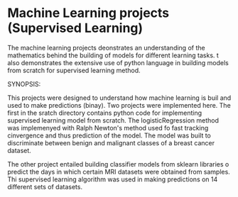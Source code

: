 # Machine Learning projects (Supervised Learning)

The machine learning projects deonstrates an understanding of the mathematics behind the building of models for different learning tasks. 
t also demonstrates the extensive use of python language in building models from scratch for supervised learning method.

SYNOPSIS:

This projects were designed to understand how machine learning is buil and used to make predictions (binay). Two projects were implemented here. The first in the sratch directory contains python code for implementing supervised learning model from scratch. The logisticRegression method was implemenyed with Ralph Newton's method used fo fast tracking cinvergence and thus prediction of the model. The model was built to discriminate between benign and malignant classes of a breast cancer dataset. 

The other project entailed building classifier models from sklearn libraries o predict the days in which certain MRI datasets were obtained from samples. Thi supervised learning algorithm was used in making predictions on 14 different sets of datasets.  
